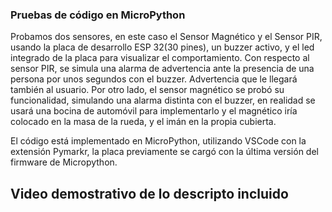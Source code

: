 ### **Pruebas de código en MicroPython**

Probamos dos sensores, en este caso el Sensor Magnético y el Sensor PIR,
usando la placa de desarrollo ESP 32(30 pines), un buzzer activo, y el led integrado
de la placa para visualizar el comportamiento.
Con respecto al sensor PIR, se simula una alarma de advertencia ante la presencia
de una persona por unos segundos con el buzzer. Advertencia que le llegará también al usuario.
Por otro lado, el sensor magnético se probó su funcionalidad, simulando una alarma distinta con el buzzer, en realidad se usará una bocina de automóvil para implementarlo y el magnético iría 
colocado en la masa de la rueda, y el imán en la propia cubierta.

El código está implementado en MicroPython, utilizando VSCode con la extensión Pymarkr,
la placa previamente se cargó con la última versión del firmware de Micropython.

## **Video demostrativo de lo descripto incluido**
